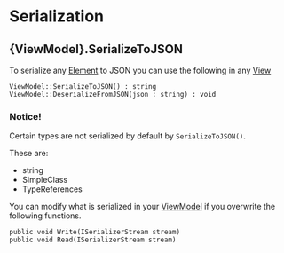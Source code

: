 # Serialization




## {ViewModel}.SerializeToJSON


To serialize any [Element](element-node.md) to JSON you can use the following in any [View](view-node.md)

    ViewModel::SerializeToJSON() : string
    ViewModel::DeserializeFromJSON(json : string) : void


### Notice!

Certain types are not serialized by default by `SerializeToJSON()`.

These are:
- string
- SimpleClass
- TypeReferences

You can modify what is serialized in your [ViewModel](view-models.md) if you overwrite the following functions.

	public void Write(ISerializerStream stream)
    public void Read(ISerializerStream stream)




	
